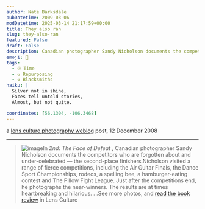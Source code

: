 ```yaml
---
author: Nate Barksdale
pubDatetime: 2009-03-06
modDatetime: 2025-03-14 21:17:59+00:00
title: They also ran
slug: they-also-ran
featured: False
draft: False
description: Canadian photographer Sandy Nicholson documents the competitors who are forgotten about and under-celebrated — the second-place finishers.
emoji: 🥈
tags:
  - ⏰ Time
  - ♻️ Repurposing
  - ⚒️ Blacksmiths
haiku: |
  Silver not in shine,  
  Faces tell untold stories,  
  Almost, but not quite.

coordinates: [56.1304, -106.3468]
---
```


a [lens culture photography weblog](http://www.lensculture.com/webloglc/mt_files/archives/2008/12/2nd-the-faces-of-defeat-a-phot.html) post, 12 December 2008

---

> ![image](http://culture-making.com/media/2nd-cover.jpg)In _2nd: The Face of Defeat_ , Canadian photographer Sandy Nicholson documents the competitors who are forgotten about and under-celebrated — the second-place finishers.Nicholson visited a range of fierce competitions, including the Air Guitar Finals, the Dance Sport Championships, rodeos, a spelling bee, a hamburger-eating contest and The Pillow Fight League. Just after the competitions end, he photographs the near-winners. The results are at times heartbreaking and hilarious. . .See more photos, and [read the book review](http://web.archive.org/web/20130716063743/http://www.lensculture.com:80/nicholson2.html) in Lens Culture
